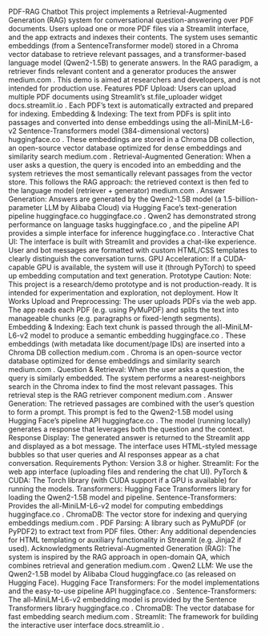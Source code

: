 PDF-RAG Chatbot
This project implements a Retrieval-Augmented Generation (RAG) system for conversational question-answering over PDF documents. Users upload one or more PDF files via a Streamlit interface, and the app extracts and indexes their contents. The system uses semantic embeddings (from a SentenceTransformer model) stored in a Chroma vector database to retrieve relevant passages, and a transformer-based language model (Qwen2-1.5B) to generate answers. In the RAG paradigm, a retriever finds relevant content and a generator produces the answer
medium.com
. This demo is aimed at researchers and developers, and is not intended for production use.
Features
PDF Upload: Users can upload multiple PDF documents using Streamlit’s st.file_uploader widget
docs.streamlit.io
. Each PDF’s text is automatically extracted and prepared for indexing.
Embedding & Indexing: The text from PDFs is split into passages and converted into dense embeddings using the all-MiniLM-L6-v2 Sentence-Transformers model (384-dimensional vectors)
huggingface.co
. These embeddings are stored in a Chroma DB collection, an open-source vector database optimized for dense embeddings and similarity search
medium.com
.
Retrieval-Augmented Generation: When a user asks a question, the query is encoded into an embedding and the system retrieves the most semantically relevant passages from the vector store. This follows the RAG approach: the retrieved context is then fed to the language model (retriever + generator)
medium.com
.
Answer Generation: Answers are generated by the Qwen2-1.5B model (a 1.5-billion-parameter LLM by Alibaba Cloud) via Hugging Face’s text-generation pipeline
huggingface.co
huggingface.co
. Qwen2 has demonstrated strong performance on language tasks
huggingface.co
, and the pipeline API provides a simple interface for inference
huggingface.co
.
Interactive Chat UI: The interface is built with Streamlit and provides a chat-like experience. User and bot messages are formatted with custom HTML/CSS templates to clearly distinguish the conversation turns.
GPU Acceleration: If a CUDA-capable GPU is available, the system will use it (through PyTorch) to speed up embedding computation and text generation.
Prototype Caution: Note: This project is a research/demo prototype and is not production-ready. It is intended for experimentation and exploration, not deployment.
How It Works
Upload and Preprocessing: The user uploads PDFs via the web app. The app reads each PDF (e.g. using PyMuPDF) and splits the text into manageable chunks (e.g. paragraphs or fixed-length segments).
Embedding & Indexing: Each text chunk is passed through the all-MiniLM-L6-v2 model to produce a semantic embedding
huggingface.co
. These embeddings (with metadata like document/page IDs) are inserted into a Chroma DB collection
medium.com
. Chroma is an open-source vector database optimized for dense embeddings and similarity search
medium.com
.
Question & Retrieval: When the user asks a question, the query is similarly embedded. The system performs a nearest-neighbors search in the Chroma index to find the most relevant passages. This retrieval step is the RAG retriever component
medium.com
.
Answer Generation: The retrieved passages are combined with the user’s question to form a prompt. This prompt is fed to the Qwen2-1.5B model using Hugging Face’s pipeline API
huggingface.co
. The model (running locally) generates a response that leverages both the question and the context.
Response Display: The generated answer is returned to the Streamlit app and displayed as a bot message. The interface uses HTML-styled message bubbles so that user queries and AI responses appear as a chat conversation.
Requirements
Python: Version 3.8 or higher.
Streamlit: For the web app interface (uploading files and rendering the chat UI).
PyTorch & CUDA: The Torch library (with CUDA support if a GPU is available) for running the models.
Transformers: Hugging Face Transformers library for loading the Qwen2-1.5B model and pipeline.
Sentence-Transformers: Provides the all-MiniLM-L6-v2 model for computing embeddings
huggingface.co
.
ChromaDB: The vector store for indexing and querying embeddings
medium.com
.
PDF Parsing: A library such as PyMuPDF (or PyPDF2) to extract text from PDF files.
Other: Any additional dependencies for HTML templating or auxiliary functionality in Streamlit (e.g. Jinja2 if used).
Acknowledgments
Retrieval-Augmented Generation (RAG): The system is inspired by the RAG approach in open-domain QA, which combines retrieval and generation
medium.com
.
Qwen2 LLM: We use the Qwen2-1.5B model by Alibaba Cloud
huggingface.co
 (as released on Hugging Face).
Hugging Face Transformers: For the model implementations and the easy-to-use pipeline API
huggingface.co
.
Sentence-Transformers: The all-MiniLM-L6-v2 embedding model is provided by the Sentence Transformers library
huggingface.co
.
ChromaDB: The vector database for fast embedding search
medium.com
.
Streamlit: The framework for building the interactive user interface
docs.streamlit.io
.
